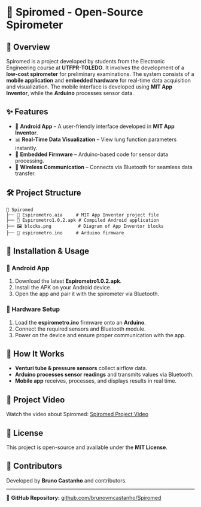 # 📌 Spiromed - Open-Source Spirometer

## 📖 Overview
Spiromed is a project developed by students from the Electronic Engineering course at **UTFPR-TOLEDO**. It involves the development of a **low-cost spirometer** for preliminary examinations. The system consists of a **mobile application** and **embedded hardware** for real-time data acquisition and visualization. The mobile interface is developed using **MIT App Inventor**, while the **Arduino** processes sensor data.

## ✨ Features
- 📱 **Android App** – A user-friendly interface developed in **MIT App Inventor**.
- 📊 **Real-Time Data Visualization** – View lung function parameters instantly.
- 🔬 **Embedded Firmware** – Arduino-based code for sensor data processing.
- 🔄 **Wireless Communication** – Connects via Bluetooth for seamless data transfer.

## 🛠 Project Structure
```
📂 Spiromed
├── 📱 Espirometro.aia     # MIT App Inventor project file
├── 🤖 Espirometro1.0.2.apk # Compiled Android application
├── 🖼 blocks.png          # Diagram of App Inventor blocks
├── 🔧 espirometro.ino     # Arduino firmware
```

## 📲 Installation & Usage
### 🔹 Android App
1. Download the latest **Espirometro1.0.2.apk**.
2. Install the APK on your Android device.
3. Open the app and pair it with the spirometer via Bluetooth.

### 🔹 Hardware Setup
1. Load the **espirometro.ino** firmware onto an **Arduino**.
2. Connect the required sensors and Bluetooth module.
3. Power on the device and ensure proper communication with the app.

## 🔬 How It Works
- **Venturi tube & pressure sensors** collect airflow data.
- **Arduino processes sensor readings** and transmits values via Bluetooth.
- **Mobile app** receives, processes, and displays results in real time.

## 🎥 Project Video
Watch the video about Spiromed: [Spiromed Project Video](https://www.youtube.com/watch?v=qOtfVPVnC1U)

## 📜 License
This project is open-source and available under the **MIT License**.

## 🙌 Contributors
Developed by **Bruno Castanho** and contributors.

---
📌 **GitHub Repository:** [github.com/brunovmcastanho/Spiromed](https://github.com/brunovmcastanho/Spiromed)


